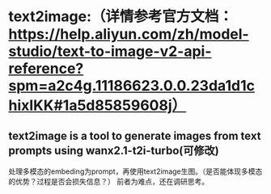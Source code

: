 #  text2image:（详情参考官方文档：https://help.aliyun.com/zh/model-studio/text-to-image-v2-api-reference?spm=a2c4g.11186623.0.0.23da1d1chixIKK#1a5d85859608j）

##  text2image is a tool to generate images from text prompts using wanx2.1-t2i-turbo(可修改)
处理多模态的embeding为prompt，再使用text2image生图。（是否能体现多模态的优势？过程是否会损失信息？）
前者为难点，还在调研思考。